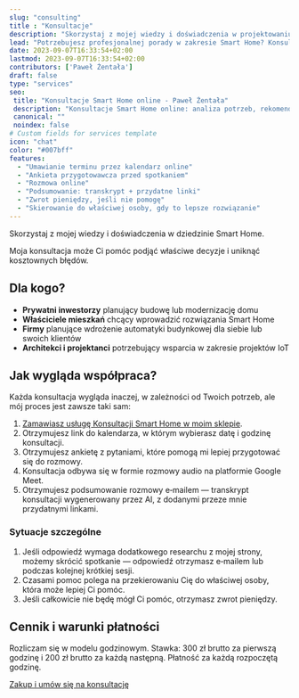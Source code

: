 ```yaml
---
slug: "consulting"
title : "Konsultacje"
description: "Skorzystaj z mojej wiedzy i doświadczenia w projektowaniu Automatyki Budynkowej"
lead: "Potrzebujesz profesjonalnej porady w zakresie Smart Home? Konsultacja online pomoże Ci podjąć właściwe decyzje, uniknąć błędów i zaplanować sensowny budżet."
date: 2023-09-07T16:33:54+02:00
lastmod: 2023-09-07T16:33:54+02:00
contributors: ['Paweł Żentała']
draft: false
type: "services"
seo:
 title: "Konsultacje Smart Home online - Paweł Żentała"
 description: "Konsultacje Smart Home online: analiza potrzeb, rekomendacje produktów, plan działania i budżet. Podsumowanie jako transkrypt z linkami."
 canonical: ""
 noindex: false
# Custom fields for services template
icon: "chat"
color: "#007bff"
features:
  - "Umawianie terminu przez kalendarz online"
  - "Ankieta przygotowawcza przed spotkaniem"
  - "Rozmowa online"
  - "Podsumowanie: transkrypt + przydatne linki"
  - "Zwrot pieniędzy, jeśli nie pomogę"
  - "Skierowanie do właściwej osoby, gdy to lepsze rozwiązanie"
---
```


Skorzystaj z mojej wiedzy i doświadczenia w dziedzinie Smart Home.

Moja konsultacja może Ci pomóc podjąć właściwe decyzje i uniknąć kosztownych błędów.

## Dla kogo?

- **Prywatni inwestorzy** planujący budowę lub modernizację domu
- **Właściciele mieszkań** chcący wprowadzić rozwiązania Smart Home
- **Firmy** planujące wdrożenie automatyki budynkowej dla siebie lub swoich klientów
- **Architekci i projektanci** potrzebujący wsparcia w zakresie projektów IoT

## Jak wygląda współpraca?

Każda konsultacja wygląda inaczej, w zależności od Twoich potrzeb, ale mój proces jest zawsze taki sam:

1. [Zamawiasz usługę Konsultacji Smart Home w moim sklepie](https://shop.zentala.agency/konsultacja-smart-home/).
2. Otrzymujesz link do kalendarza, w którym wybierasz datę i godzinę konsultacji.
3. Otrzymujesz ankietę z pytaniami, które pomogą mi lepiej przygotować się do rozmowy.
4. Konsultacja odbywa się w formie rozmowy audio na platformie Google Meet.
5. Otrzymujesz podsumowanie rozmowy e‑mailem — transkrypt konsultacji wygenerowany przez AI, z dodanymi przeze mnie przydatnymi linkami.

### Sytuacje szczególne

1. Jeśli odpowiedź wymaga dodatkowego researchu z mojej strony, możemy skrócić spotkanie — odpowiedź otrzymasz e‑mailem lub podczas kolejnej krótkiej sesji.
2. Czasami pomoc polega na przekierowaniu Cię do właściwej osoby, która może lepiej Ci pomóc.
3. Jeśli całkowicie nie będę mógł Ci pomóc, otrzymasz zwrot pieniędzy.

## Cennik i warunki płatności

Rozliczam się w modelu godzinowym.
Stawka: 300 zł brutto za pierwszą godzinę i 200 zł brutto za każdą następną.
Płatność za każdą rozpoczętą godzinę.

[Zakup i umów się na konsultację](https://shop.zentala.agency/konsultacja-smart-home/)
